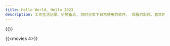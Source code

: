 ```yaml
---
title: Hello World, Hello 2023
description: 工作生活记录、折腾备忘, 同时分享下日常使用的软件、 观看的影视、喜欢的好物等~~
---
```

<!--<div class="photo-home img-hide" view-image>
<script src="/js/photo.js"></script>
</div>-->{{<memos>}}
{{<movies 4>}}